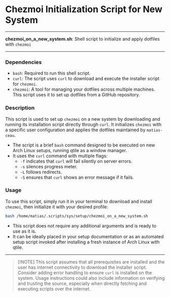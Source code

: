 # Chezmoi Initialization Script for New System

---

**chezmoi_on_a_new_system.sh**: Shell script to initialize and apply dotfiles with `chezmoi`

---

### Dependencies

- `bash`: Required to run this shell script.
- `curl`: The script uses `curl` to download and execute the installer script for `chezmoi`.
- `chezmoi`: A tool for managing your dotfiles across multiple machines. This script uses it to set up dotfiles from a GitHub repository.

### Description

This script is used to set up `chezmoi` on a new system by downloading and running its installation script directly through `curl`. It initializes `chezmoi` with a specific user configuration and applies the dotfiles maintained by `matias-ceau`.

- The script is a brief `bash` command designed to be executed on new Arch Linux setups, running qtile as a window manager.
- It uses the `curl` command with multiple flags:
  - `-f` indicates that `curl` will fail silently on server errors.
  - `-s` silences progress meter.
  - `-L` follows redirects.
  - `-S` ensures that `curl` shows an error message if it fails.

### Usage

To use this script, simply run it in your terminal to download and install `chezmoi`, then initialize it with your desired profile:

```bash
bash /home/matias/.scripts/sys/setup/chezmoi_on_a_new_system.sh
```

- This script does not require any additional arguments and is ready to use as it is.
- It can be ideally placed in your setup documentation or as an automated setup script invoked after installing a fresh instance of Arch Linux with qtile.

---

> [!NOTE] This script assumes that all prerequisites are installed and the user has internet connectivity to download the installer script. Consider adding error handling to ensure `curl` is installed on the system. Usage instructions could also include information on verifying and trusting the source, especially when directly fetching and executing scripts over the internet.